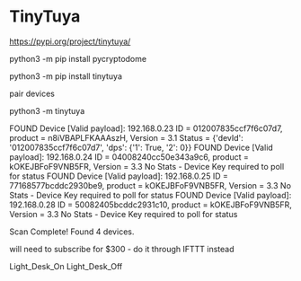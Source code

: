 # TinyTuya

https://pypi.org/project/tinytuya/

 python3 -m pip install pycryptodome 

 python3 -m pip install tinytuya


 pair devices

 python3 -m tinytuya



 FOUND Device [Valid payload]: 192.168.0.23
    ID = 012007835ccf7f6c07d7, product = n8iVBAPLFKAAAszH, Version = 3.1
    Status = {'devId': '012007835ccf7f6c07d7', 'dps': {'1': True, '2': 0}}
FOUND Device [Valid payload]: 192.168.0.24
    ID = 04008240cc50e343a9c6, product = kOKEJBFoF9VNB5FR, Version = 3.3
    No Stats - Device Key required to poll for status
FOUND Device [Valid payload]: 192.168.0.25
    ID = 77168577bcddc2930be9, product = kOKEJBFoF9VNB5FR, Version = 3.3
    No Stats - Device Key required to poll for status
FOUND Device [Valid payload]: 192.168.0.28
    ID = 50082405bcddc2931c10, product = kOKEJBFoF9VNB5FR, Version = 3.3
    No Stats - Device Key required to poll for status
                    
Scan Complete!  Found 4 devices.


will need to subscribe for $300 - do it through IFTTT instead


Light_Desk_On
Light_Desk_Off

